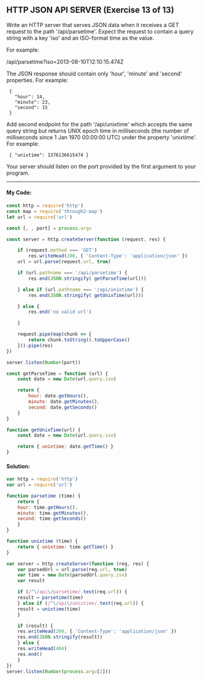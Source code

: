  ## HTTP JSON API SERVER (Exercise 13 of 13)

  Write an HTTP server that serves JSON data when it receives a GET request
  to the path '/api/parsetime'. Expect the request to contain a query string
  with a key 'iso' and an ISO-format time as the value.

  For example:

  /api/parsetime?iso=2013-08-10T12:10:15.474Z

  The JSON response should contain only 'hour', 'minute' and 'second'
  properties. For example:

     {
       "hour": 14,
       "minute": 23,
       "second": 15
     }

  Add second endpoint for the path '/api/unixtime' which accepts the same
  query string but returns UNIX epoch time in milliseconds (the number of
  milliseconds since 1 Jan 1970 00:00:00 UTC) under the property 'unixtime'.
  For example:

     { "unixtime": 1376136615474 }

  Your server should listen on the port provided by the first argument to
  your program.


----
 #### My Code:

```javascript
const http = require('http')
const map = require('through2-map')
let url = require('url')

const [, , port] = process.argv

const server = http.createServer(function (request, res) {

    if (request.method === 'GET')
        res.writeHead(200, { 'Content-Type': 'application/json' })
    url = url.parse(request.url, true)

    if (url.pathname === '/api/parsetime') {
        res.end(JSON.stringify( getParseTime(url)))

    } else if (url.pathname === '/api/unixtime') {
        res.end(JSON.stringify( getUnixTime(url)))

    } else {
        res.end('no valid url')

    }

    request.pipe(map(chunk => {
        return chunk.toString().toUpperCase()
    })).pipe(res)
})

server.listen(Number(port))

const getParseTime = function (url) {
    const date = new Date(url.query.iso)

    return {
        hour: date.getHours(),
        minute: date.getMinutes(),
        second: date.getSeconds()
    }
}

function getUnixTime(url) {
    const date = new Date(url.query.iso)

    return { unixtime: date.getTime() }
}
```


 #### Solution:

```javascript
var http = require('http')
var url = require('url')

function parsetime (time) {
    return {
    hour: time.getHours(),
    minute: time.getMinutes(),
    second: time.getSeconds()
    }
}

function unixtime (time) {
    return { unixtime: time.getTime() }
}

var server = http.createServer(function (req, res) {
    var parsedUrl = url.parse(req.url, true)
    var time = new Date(parsedUrl.query.iso)
    var result

    if (/^\/api\/parsetime/.test(req.url)) {
    result = parsetime(time)
    } else if (/^\/api\/unixtime/.test(req.url)) {
    result = unixtime(time)
    }

    if (result) {
    res.writeHead(200, { 'Content-Type': 'application/json' })
    res.end(JSON.stringify(result))
    } else {
    res.writeHead(404)
    res.end()
    }
})
server.listen(Number(process.argv[2]))
```

 <!-- ## Description of my code: -->